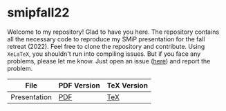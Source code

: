 # smipfall22

Welcome to my repository! Glad to have you here. The repository contains all
the necessary code to reproduce my SMiP presentation for the fall retreat
(2022). Feel free to clone the repository and contribute. Using `XeLaTeX`, you
shouldn't run into compiling issues. But if you face any problems, please let
me know. Just open an issue
([here](https://github.com/sbissantz/smip_retreat_22/issues)) and report the
problem. 

| File | PDF Version | TeX Version
| ------ | ----------- | ----------- |
| Presentation | [PDF](https://raw.githubusercontent.com/sbissantz/smip_retreat_22/master/retreat22.pdf) | [TeX](https://raw.githubusercontent.com/sbissantz/smip_retreat_22/master/retreat22.tex) |
